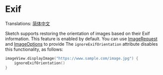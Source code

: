 # Exif

Translations: [简体中文](exif_zh.md)

Sketch supports restoring the orientation of images based on their Exif information. This feature is
enabled by default. You can use [ImageRequest] and [ImageOptions] to provide The
`ignoreExifOrientation` attribute disables this functionality, as follows:

```kotlin
imageView.displayImage("https://www.sample.com/image.jpg") {
    ignoreExifOrientation()
}
```

[ImageRequest]: ../../sketch-core/src/commonMain/kotlin/com/github/panpf/sketch/request/ImageRequest.kt

[ImageOptions]: ../../sketch-core/src/commonMain/kotlin/com/github/panpf/sketch/request/ImageOptions.kt